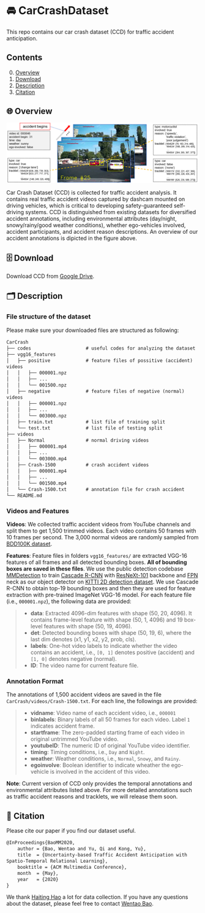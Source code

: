 # :oncoming_automobile: CarCrashDataset
This repo contains our car crash dataset (CCD) for traffic accident anticipation.

## Contents
0. [Overview](#overview)
0. [Download](#download)
0. [Description](#description)
0. [Citation](#citation)

<a name="overview"></a>
## :globe_with_meridians:  Overview 
<div align=center>
  <img src="assets/CCD.png" alt="CCD Annotations" width="800"/>
</div>

Car Crash Dataset (CCD) is collected for traffic accident analysis. It contains real traffic accident videos captured by dashcam mounted on driving vehicles, which is critical to developing safety-guaranteed self-driving systems. CCD is distinguished from existing datasets for diversified accident annotations, including environmental attributes (day/night, snowy/rainy/good weather conditions), whether ego-vehicles involved, accident participants, and accident reason descriptions. An overview of our accident annotations is dipicted in the figure above.

<a name="download"></a>
## :file_cabinet:  Download 

Download CCD from [Google Drive](https://drive.google.com/drive/folders/1ao-wCdQkWRYJMtWlDLPQEg9_y9d5K803?usp=sharing).

<a name="description"></a>
## :card_index_dividers:  Description

### File structure of the dataset

Please make sure your downloaded files are structured as following:
```
CarCrash
├── codes                    # useful codes for analyzing the dataset
├── vgg16_features
│   ├── positive             # feature files of possitive (accident) videos
│   │   ├── 000001.npz
│   │   ├── ...
│   │   └── 001500.npz
│   ├── negative             # feature files of negative (normal) videos
│   │   ├── 000001.npz
│   │   ├── ...
│   │   └── 003000.npz
│   ├── train.txt            # list file of training split 
│   └── test.txt             # list file of testing split 
├── videos
│   ├── Normal               # normal driving videos
│   │   ├── 000001.mp4
│   │   ├── ...
│   │   └── 003000.mp4
│   ├── Crash-1500           # crash accident videos
│   │   ├── 000001.mp4
│   │   ├── ...
│   │   └── 001500.mp4
│   └── Crash-1500.txt       # annotation file for crash accident
└── README.md
```

### Videos and Features

**Videos**: We collected traffic accident videos from YouTube channels and split them to get 1,500 trimmed videos. Each video contains 50 frames with 10 frames per second. The 3,000 normal videos are randomly sampled from [BDD100K dataset](https://bdd-data.berkeley.edu/index.html).

**Features**: Feature files in folders `vgg16_features/` are extracted VGG-16 features of all frames and all detected bounding boxes. **All of bounding boxes are saved in these files**. We use the public detection codebase [MMDetection](https://github.com/open-mmlab/mmdetection) to train [Cascade R-CNN](http://openaccess.thecvf.com/content_cvpr_2018/papers/Cai_Cascade_R-CNN_Delving_CVPR_2018_paper.pdf) with [ResNeXt-101](http://openaccess.thecvf.com/content_cvpr_2017/papers/Xie_Aggregated_Residual_Transformations_CVPR_2017_paper.pdf) backbone and [FPN](http://openaccess.thecvf.com/content_cvpr_2017/papers/Lin_Feature_Pyramid_Networks_CVPR_2017_paper.pdf) neck as our object detector on [KITTI 2D detection dataset](http://www.cvlibs.net/datasets/kitti/eval_object.php?obj_benchmark=2d). We use Cascade R-CNN to obtain top-19 bounding boxes and then they are used for feature extraction with pre-trained ImageNet VGG-16 model. For each feature file (i.e., `000001.npz`), the following data are provided:
> * **data**: Extracted 4096-dim features with shape (50, 20, 4096). It contains frame-level feature with shape (50, 1, 4096) and 19 box-level features with shape (50, 19, 4096).
> * **det**: Detected bounding boxes with shape (50, 19, 6), where the last dim denotes (x1, y1, x2, y2, prob, cls). 
> * **labels**: One-hot video labels to indicate whether the video contains an accident, i.e., `[0, 1]` denotes positive (accident) and `[1, 0]` denotes negative (normal).
> * **ID**: The video name for current feature file.


### Annotation Format

The annotations of 1,500 accident videos are saved in the file `CarCrash/videos/Crash-1500.txt`. For each line, the followings are provided:

 > * **vidname**: Video name of each accident video, i.e., `000001`
 > * **binlabels**: Binary labels of all 50 frames for each video. Label `1` indicates accident frame.
 > * **startframe**: The zero-padded starting frame of each video in original untrimmed YouTube video.
 > * **youtubeID**: The numeric ID of original YouTube video identifier.
 > * **timing**: Timing conditions, i.e., `Day` and `Night`.
 > * **weather**: Weather conditions, i.e., `Normal`, `Snowy`, and `Rainy`.
 > * **egoinvolve**: Boolean identifier to indicate wheather the ego-vehicle is involved in the accident of this video.

 **Note**: Current version of CCD only provides the temporal annotations and environmental attributes listed above. For more detailed annotations such as traffic accident reasons and tracklets, we will release them soon.


 <a name="citation"></a>
## :bookmark_tabs:  Citation

Please cite our paper if you find our dataset useful.

```
@InProceedings{BaoMM2020,
    author = {Bao, Wentao and Yu, Qi and Kong, Yu},
    title  = {Uncertainty-based Traffic Accident Anticipation with Spatio-Temporal Relational Learning},
    booktitle = {ACM Multimedia Conference},
    month  = {May},
    year   = {2020}
}
```

We thank [Haiting Hao](https://github.com/haohaiting) a lot for data collection. If you have any questions about the dataset, please feel free to contact [Wentao Bao](mailto:wb6219@rit.edu).
